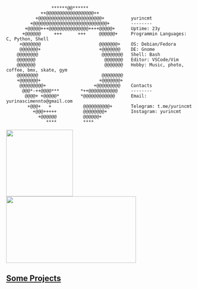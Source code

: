 
                     ******@@******                
                 ++@@@@@@@@@@@@@@@@@@++            
               +@@@@@@@@@@@@@@@@@@@@@@@@+          yurincmt 
             +@@@@@@@@@@@@@@@@@@@@@@@@@@@@+        -------- 
           +@@@@@+++@@@@@@@@@@@@@@@++++@@@@@+      Uptime: 23y
          +@@@@@@     +++      +++     @@@@@@+     Programmin Languages: C, Python, Shell
         +@@@@@@@                      @@@@@@@+    OS: Debian/Fedora
         @@@@@@@+                      +@@@@@@@    DE: Gnome
        @@@@@@@@                        @@@@@@@@   Shell: Bash
        @@@@@@@                          @@@@@@@   Editor: VSCode/Vim
        @@@@@@@                          @@@@@@@   Hobby: Music, photo, coffee, bmx, skate, gym
        @@@@@@@@                        @@@@@@@@   
        +@@@@@@@+                      +@@@@@@@+   
         @@@@@@@@@+                  +@@@@@@@@@    Contacts
          @@@*-++@@@@***        *++@@@@@@@@@@@     --------
           @@@@+ +@@@@@*        *@@@@@@@@@@@@      Email: yurinascimennto@gmail.com
            +@@@+   +            @@@@@@@@@@+       Telegram: t.me/yurincmt
              +@@@+++++          @@@@@@@@+         Instagram: yurincmt
                +@@@@@@          @@@@@@+           
                   ****          ****              

<div>
    <a href="https://github.com/yurincmt">
    <img  height="180em" src="https://github-readme-stats.vercel.app/api?username=yurincmt&rank_icon=github&hide=stars&show_icons=true&show=prs_merged&include_all_commits=true&theme=dark&hide_border=true"/>
    <img width="350" height="180em" src="https://github-readme-stats.vercel.app/api/top-langs/?username=yurincmt&theme=dark&layout=compact&hide_border=true&hide=tex"/>
<div>

## Some Projects
